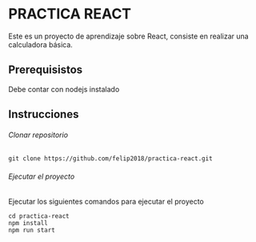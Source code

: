# PRACTICA REACT

Este es un proyecto de aprendizaje sobre React, consiste en realizar una calculadora básica.

## Prerequisistos

Debe contar con nodejs instalado

## Instrucciones

###### Clonar repositorio
```
git clone https://github.com/felip2018/practica-react.git
```
###### Ejecutar el proyecto

Ejecutar los siguientes comandos para ejecutar el proyecto

```
cd practica-react
npm install
npm run start
```